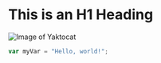 # This is an H1 Heading

![Image of Yaktocat](https://octodex.github.com/images/yaktocat.png)

``` javascript
var myVar = "Hello, world!";
```


